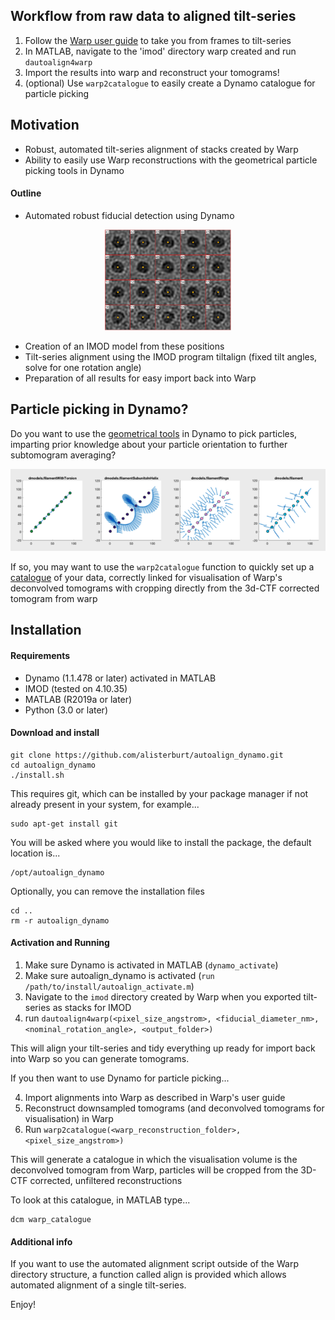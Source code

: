 ## Workflow from raw data to aligned tilt-series
1. Follow the  <a href="http://www.warpem.com/warp/?page_id=378">Warp user guide</a> to take you from frames to tilt-series
2. In MATLAB, navigate to the 'imod' directory warp created and run 
`dautoalign4warp`
3. Import the results into warp and reconstruct your tomograms!
4. (optional) Use `warp2catalogue` to easily create a Dynamo catalogue for particle picking

## Motivation
- Robust, automated tilt-series alignment of stacks created by Warp
- Ability to easily use Warp reconstructions with the geometrical particle picking tools in Dynamo

#### Outline
- Automated robust fiducial detection using Dynamo

 <p align="center">    
     <img src="assets/dynamo_markers.png"
          alt="Automatically detected fiducial markers"
          width=40%
          height=40%
          />
</p>

- Creation of an IMOD model from these positions
- Tilt-series alignment using the IMOD program tiltalign (fixed tilt angles, solve for one rotation angle)
- Preparation of all results for easy import back into Warp

## Particle picking in Dynamo?
Do you want to use the <a href="https://wiki.dynamo.biozentrum.unibas.ch/w/index.php/Model">geometrical tools</a> in Dynamo to pick particles, imparting prior knowledge about your particle orientation to further subtomogram averaging?

 <p align="center">    
     <img src="assets/filaments.png"
          alt="Filament models with different geometries"
          />
</p>

If so, you may want to use the `warp2catalogue` function to quickly set up a <a href="https://wiki.dynamo.biozentrum.unibas.ch/w/index.php/Catalogue">catalogue</a> of your data, correctly linked for visualisation of Warp's deconvolved tomograms with cropping directly from the 3d-CTF corrected tomogram from warp


## Installation
#### Requirements
- Dynamo (1.1.478 or later) activated in MATLAB
- IMOD (tested on 4.10.35)
- MATLAB (R2019a or later)
- Python (3.0 or later)

#### Download and install
```
git clone https://github.com/alisterburt/autoalign_dynamo.git
cd autoalign_dynamo
./install.sh
```

This requires git, which can be installed by your package manager if not already present in your system, for example...
```
sudo apt-get install git
```

You will be asked where you would like to install the package, the default location is...
```
/opt/autoalign_dynamo
```

Optionally, you can remove the installation files
```
cd ..
rm -r autoalign_dynamo
```

#### Activation and Running
1. Make sure Dynamo is activated in MATLAB (`dynamo_activate`)
2. Make sure autoalign_dynamo is activated (`run /path/to/install/autoalign_activate.m`)
3. Navigate to the `imod` directory created by Warp when you exported tilt-series as stacks for IMOD
4. run `dautoalign4warp(<pixel_size_angstrom>, <fiducial_diameter_nm>, <nominal_rotation_angle>, <output_folder>)`

This will align your tilt-series and tidy everything up ready for import back into Warp so you can generate tomograms.

If you then want to use Dynamo for particle picking...

4. Import alignments into Warp as described in Warp's user guide
5. Reconstruct downsampled tomograms (and deconvolved tomograms for visualisation) in Warp
6. Run `warp2catalogue(<warp_reconstruction_folder>, <pixel_size_angstrom>)`

This will generate a catalogue in which the visualisation volume is the deconvolved tomogram from Warp, particles will be cropped from the 3D-CTF corrected, unfiltered reconstructions

To look at this catalogue, in MATLAB type...
```
dcm warp_catalogue
```

#### Additional info
If you want to use the automated alignment script outside of the Warp directory structure, a function called align is provided which allows automated alignment of a single tilt-series.

Enjoy!
